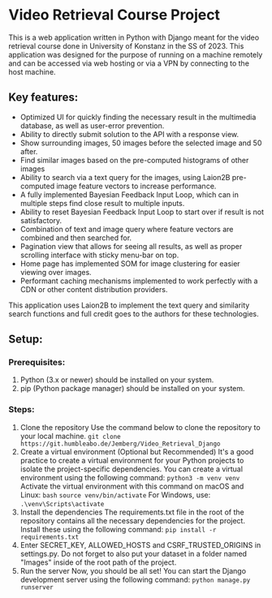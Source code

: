 # Video Retrieval Course Project

This is a web application written in Python with Django meant for the video retrieval course done in University of Konstanz in the SS of 2023. This application was designed for the purpose of running on a machine remotely and can be accessed via web hosting or via a VPN by connecting to the host machine.

## Key features:
- Optimized UI for quickly finding the necessary result in the multimedia database, as well as user-error prevention.
- Ability to directly submit solution to the API with a response view.
- Show surrounding images, 50 images before the selected image and 50 after.
- Find similar images based on the pre-computed histograms of other images
- Ability to search via a text query for the images, using Laion2B pre-computed image feature vectors to increase performance.
- A fully implemented Bayesian Feedback Input Loop, which can in multiple steps find close result to multiple inputs.
- Ability to reset Bayesian Feedback Input Loop to start over if result is not satisfactory.
- Combination of text and image query where feature vectors are combined and then searched for.
- Pagination view that allows for seeing all results, as well as proper scrolling interface with sticky menu-bar on top.
- Home page has implemented SOM for image clustering for easier viewing over images.
- Performant caching mechanisms implemented to work perfectly with a CDN or other content distribution providers.

This application uses Laion2B to implement the text query and similarity search functions and full credit goes to the authors for these technologies.

## Setup:

### Prerequisites:
1. Python (3.x or newer) should be installed on your system.
2. pip (Python package manager) should be installed on your system.

### Steps:
1. Clone the repository
Use the command below to clone the repository to your local machine.
`git clone https://git.humbleabo.de/Jemberg/Video_Retrieval_Django`
2. Create a virtual environment (Optional but Recommended)
It's a good practice to create a virtual environment for your Python projects to isolate the project-specific dependencies. You can create a virtual environment using the following command:
`python3 -m venv venv`
Activate the virtual environment with this command on macOS and Linux:
`bash`
`source venv/bin/activate`
For Windows, use:
`.\venv\Scripts\activate`
4. Install the dependencies
The requirements.txt file in the root of the repository contains all the necessary dependencies for the project. Install these using the following command:
`pip install -r requirements.txt`
5. Enter SECRET_KEY, ALLOWED_HOSTS and CSRF_TRUSTED_ORIGINS in settings.py. Do not forget to also put your dataset in a folder named "Images" inside of the root path of the project.
6. Run the server
Now, you should be all set! You can start the Django development server using the following command:
`python manage.py runserver`